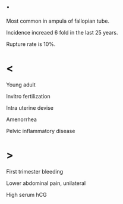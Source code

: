 # .

Most common in ampula of fallopian tube.

Incidence increaed 6 fold in the last 25 years.

Rupture rate is 10%.

# <

Young adult

Invitro fertilization

Intra uterine devise

Amenorrhea

Pelvic inflammatory disease

# >

First trimester bleeding

Lower abdominal pain, unilateral

High serum hCG
